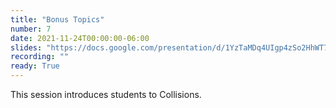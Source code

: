 ```yaml
---
title: "Bonus Topics"
number: 7
date: 2021-11-24T00:00:00-06:00
slides: "https://docs.google.com/presentation/d/1YzTaMDq4UIgp4zSo2HhWT7Md-jbnrZuaZcwTASRQBa0/edit?usp=sharing"
recording: ""
ready: True
---
```


This session introduces students to Collisions. 